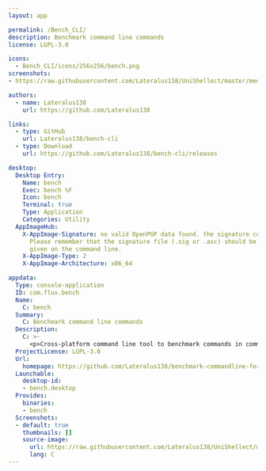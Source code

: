 ```yaml
---
layout: app

permalink: /Bench_CLI/
description: Benchmark command line commands
license: LGPL-3.0

icons:
  - Bench_CLI/icons/256x256/bench.png
screenshots:
- https://raw.githubusercontent.com/Lateralus138/UniShellect/master/media/demo.png

authors:
  - name: Lateralus138
    url: https://github.com/Lateralus138

links:
  - type: GitHub
    url: Lateralus138/bench-cli
  - type: Download
    url: https://github.com/Lateralus138/bench-cli/releases

desktop:
  Desktop Entry:
    Name: bench
    Exec: bench %F
    Icon: bench
    Terminal: true
    Type: Application
    Categories: Utility
  AppImageHub:
    X-AppImage-Signature: no valid OpenPGP data found. the signature could not be verified.
      Please remember that the signature file (.sig or .asc) should be the first file
      given on the command line.
    X-AppImage-Type: 2
    X-AppImage-Architecture: x86_64

appdata:
  Type: console-application
  ID: com.flux.bench
  Name:
    C: bench
  Summary:
    C: Benchmark command line commands
  Description:
    C: >-
      <p>Cross-platform command line tool to benchmark commands in command lines written in `Fortran`. Very precise and fast.</p>
  ProjectLicense: LGPL-3.0
  Url:
    homepage: https://github.com/Lateralus138/benchmark-commandline-fortran
  Launchable:
    desktop-id:
    - bench.desktop
  Provides:
    binaries:
    - bench
  Screenshots:
  - default: true
    thumbnails: []
    source-image:
      url: https://raw.githubusercontent.com/Lateralus138/UniShellect/master/media/demo.png
      lang: C
---
```

